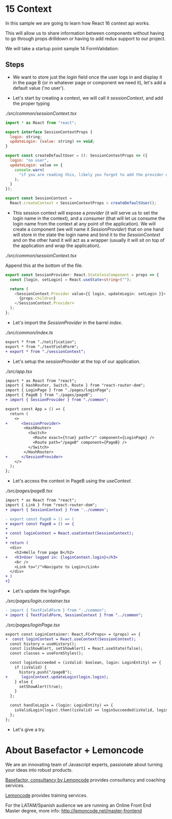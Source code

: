 # 15 Context

In this sample we are going to learn how React 16 context api works.

This will allow us to share information between components without having to go through props drilldown or having to add redux support to our project.

We will take a startup point sample 14 FormValidation:

## Steps

- We want to store just the _login_ field once the user logs in and display it in the page B (or in whatever page or component we need it), let's add a default value ('no user').

- Let's start by creating a context, we will call it _sessionContext_, and add the proper typing

_./src/common/sessionContext.tsx_

```javascript
import * as React from "react";

export interface SessionContextProps {
  login: string;
  updateLogin: (value: string) => void;
}

export const createDefaultUser = (): SessionContextProps => ({
  login: "no user",
  updateLogin: value => {
    console.warn(
      "if you are reading this, likely you forgot to add the provider on top of your app"
    );
  }
});

export const SessionContext =
  React.createContext < SessionContextProps > createDefaultUser();
```

- This session context will expose a _provider_ (it will serve us to set the login name in the context), and a _consumer_ (that will let us consume the login name from the context at any point of the application).
  We will create a component (we will name it _SessionProvider_) that on one hand will store in the state the login name and bind it to the _SessionContext_ and on the other hand it will act as a wrapper (usually it will sit on top of the application and wrap the application).

_./src/common/sessionContext.tsx_

Append this at the bottom of the file.

```typescript
export const SessionProvider: React.StatelessComponent = props => {
  const [login, setLogin] = React.useState<string>("");

  return (
    <SessionContext.Provider value={{ login, updateLogin: setLogin }}>
      {props.children}
    </SessionContext.Provider>
  );
};
```

- Let's import the _SessionProvider_ in the barrel _index_.

_./src/common/index.ts_

```diff
export * from "./notification";
export * from "./textFieldForm";
+ export * from "./sessionContext";
```

- Let's setup the _sessionProvider_ at the top of our application.

_./src/app.tsx_

```diff
import * as React from "react";
import { HashRouter, Switch, Route } from "react-router-dom";
import { LoginPage } from "./pages/loginPage";
import { PageB } from "./pages/pageB";
+ import { SessionProvider } from "./common";

export const App = () => {
  return (
    <>
+      <SessionProvider>
        <HashRouter>
          <Switch>
            <Route exact={true} path="/" component={LoginPage} />
            <Route path="/pageB" component={PageB} />
          </Switch>
        </HashRouter>
+      </SessionProvider>
    </>
  );
};

```

- Let's access the context in PageB using the _useContext_.

_./src/pages/pageB.tsx_

```diff
import * as React from "react";
import { Link } from "react-router-dom";
+ import { SessionContext } from '../common';

- export const PageB = () => (
+ export const PageB = () => {
+
+ const loginContext = React.useContext(SessionContext);
+
+ return (
  <div>
    <h2>Hello from page B</h2>
+   <h3>User logged in: {loginContext.login}</h3>
    <br />
    <Link to="/">Navigate to Login</Link>
  </div>
+ )
+}
```

- Let's update the loginPage.

_./src/pages/login.container.tsx_

```diff
- import { TextFieldForm } from "../common";
+ import { TextFieldForm, SessionContext } from "../common";

```

_./src/pages/loginPage.tsx_

```diff
export const LoginContainer: React.FC<Props> = (props) => {
+  const loginContext = React.useContext(SessionContext);
  const history = useHistory();
  const [isShowAlert, setShowAlert] = React.useState(false);
  const classes = useFormStyles();

  const loginSucceeded = (isValid: boolean, login: LoginEntity) => {
    if (isValid) {
      history.push("/pageB");
+      loginContext.updateLogin(login.login);
    } else {
      setShowAlert(true);
    }
  };

  const handleLogin = (login: LoginEntity) => {
    isValidLogin(login).then((isValid) => loginSucceeded(isValid, login));
  };
};
```

- Let's give a try.

# About Basefactor + Lemoncode

We are an innovating team of Javascript experts, passionate about turning your ideas into robust products.

[Basefactor, consultancy by Lemoncode](http://www.basefactor.com) provides consultancy and coaching services.

[Lemoncode](http://lemoncode.net/services/en/#en-home) provides training services.

For the LATAM/Spanish audience we are running an Online Front End Master degree, more info: http://lemoncode.net/master-frontend

